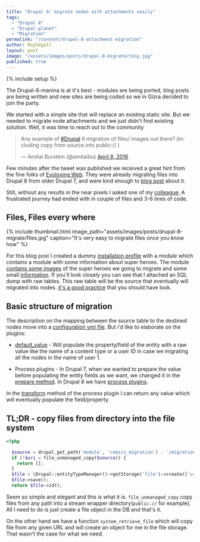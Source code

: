 ```yaml
---
title: "Drupal 8: migrate nodes with attachments easily"
tags:
  - "Drupal 8"
  - "Drupal-planet"
  - "Migration"
permalink: "/content/drupal-8-attachment-migration"
author: RoySegall
layout: post
image: "/assets/images/posts/drupal-8-migrate/tony.jpg"
published: true
---
```


{% include setup %}

The Drupal-8-manina is at it's best - modules are being ported, blog posts are
being written and new sites are being coded so we in Gizra decided to join the
party.

We started with a simple site that will replace an existing static site. But we needed
to migrate node attachments and we just didn't find existing solution. Well,
it was time to reach out to the community

<!-- more -->

<blockquote class="twitter-tweet" data-lang="en"><p lang="en" dir="ltr">Any
example of <a href="https://twitter.com/hashtag/Drupal?src=hash">#Drupal</a> 8
migration of files/ images out there? (including copy from source into public:// )
</p>&mdash; Amitai Burstein (@amitaibu) <a href="https://twitter.com/amitaibu/status/718441947325677569">April 8, 2016</a></blockquote>
<script async src="//platform.twitter.com/widgets.js" charset="utf-8"></script>

Few minutes after the tweet was published we received a great hint from the fine folks of
[Evoloving Web](https://evolvingweb.ca/). They were already migrating files into Drupal 8
from older Drupal 7, and were kind enough to [blog post](https://evolvingweb.ca/blog/bringing-files-along-for-ride-to-d8) about it.

Still, without any results in the near pixels I asked one of my
[colleague‏‏‏‏](https://twitter.com/jsacksick); A frustrated journey had ended with
in couple of files and 3-6 lines of code.

## Files, Files every where

{% include thumbnail.html  image_path="assets/images/posts/drupal-8-migrate/files.jpg" caption="It's very easy to migrate files once you know how" %}

For this blog post I created a dummy [installation profile](https://github.com/RoySegall/comics_migration)
with a module which contains a module with some information about super heroes.
The module [contains some images](https://github.com/RoySegall/comics_migration/tree/master/web/modules/custom/comics_migration/migration_assets/images)
of the super heroes we going to migrate and some small [information](https://github.com/RoySegall/comics_migration/blob/master/web/modules/custom/comics_migration/migration_assets/heroes.csv).
If you'll look closely you can see that I attached an SQL dump with raw tables.
This raw table will be the source that eventually will migrated into nodes.
[it's a good practice](http://www.gizra.com/content/migration-best-practices/)
that you should have look.

## Basic structure of migration

The description on the mapping between the source table to the destined nodes
move into a [configuration yml file](https://github.com/RoySegall/comics_migration/blob/master/web/modules/custom/comics_migration/config/install/migrate.migration.superheroes.yml).
But i'd like to elaborate on the plugins:

* [default_value](https://github.com/RoySegall/comics_migration/blob/master/web/modules/custom/comics_migration/config/install/migrate.migration.superheroes.yml#L12) -
Will populate the property/field of the entity with a raw value like the name of
a content type or a user ID in case we migrating all the nodes in the name of
user 1.

* Process plugins - In Drupal 7, when we wanted to prepare the value before
populating the entity fields as we want, we changed it in the
[prepare method](https://github.com/openscholar/openscholar/blob/SCHOLAR-3.x/openscholar/modules/os/modules/os_migrate_demo/handlers/node/project.inc#L33-L38).
In Drupal 8 we have [process plugins](https://github.com/RoySegall/comics_migration/blob/master/config/install/migrate.migration.superheroes.yml#L20).

In the [transform](https://github.com/RoySegall/comics_migration/blob/master/web/modules/custom/comics_migration/src/Plugin/migrate/process/FileImport.php#L21)
method of the process plugin I can return any value which will eventually
populate the field/property.

## TL;DR - copy files from directory into the file system

```php
<?php

  $source = drupal_get_path('module', 'comics_migration') . '/migration_assets/images/' . $value;
  if (!$uri = file_unmanaged_copy($source)) {
    return [];
  }
  $file = \Drupal::entityTypeManager()->getStorage('file')->create(['uri' => $uri]);
  $file->save();
  return $file->id();
```

Seem so simple and elegant and this is what it is. `file_unmanaged_copy` copy
files from any path into a stream wrapper directory(`public://` for example).
All I need to do is just create a file object in the DB and that's it.

On the other hand we have a function `system_retrieve_file` which will copy file
from any given URL and will create an object for me in the file storage. That
wasn't the case for what we need.
